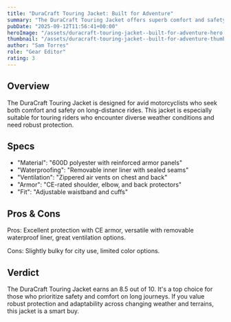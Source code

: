 ```yaml
---
title: "DuraCraft Touring Jacket: Built for Adventure"
summary: "The DuraCraft Touring Jacket offers superb comfort and safety for long rides."
pubDate: "2025-09-12T11:56:41+00:00"
heroImage: "/assets/duracraft-touring-jacket--built-for-adventure-hero.jpg"
thumbnail: "/assets/duracraft-touring-jacket--built-for-adventure-thumb.jpg"
author: "Sam Torres"
role: "Gear Editor"
rating: 3
---
```


<h2>Overview</h2>
<p>The DuraCraft Touring Jacket is designed for avid motorcyclists who seek both comfort and safety on long-distance rides. This jacket is especially suitable for touring riders who encounter diverse weather conditions and need robust protection.</p>
<h2>Specs</h2>
<ul>
  <li>"Material": "600D polyester with reinforced armor panels"</li>
  <li>"Waterproofing": "Removable inner liner with sealed seams"</li>
  <li>"Ventilation": "Zippered air vents on chest and back"</li>
  <li>"Armor": "CE-rated shoulder, elbow, and back protectors"</li>
  <li>"Fit": "Adjustable waistband and cuffs"</li>
</ul>
<h2>Pros & Cons</h2>
<p>Pros: Excellent protection with CE armor, versatile with removable waterproof liner, great ventilation options.</p>
<p>Cons: Slightly bulky for city use, limited color options.</p>
<h2>Verdict</h2>
<p>The DuraCraft Touring Jacket earns an 8.5 out of 10. It's a top choice for those who prioritize safety and comfort on long journeys. If you value robust protection and adaptability across changing weather and terrains, this jacket is a smart buy.</p>